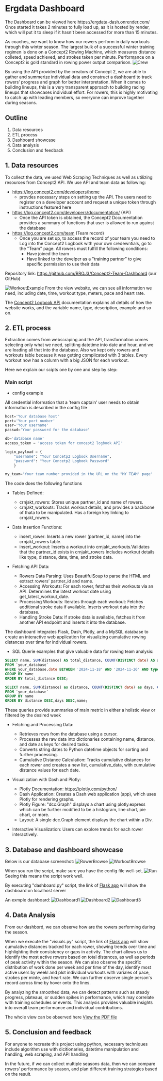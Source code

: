 # Ergdata Dashboard

The Dashboard can be viewed here https://ergdata-dash.onrender.com/ 
Once started it takes 2 minutes to fully load up, as it is hosted by render, which will put it to sleep if it hasn't been accessed for more than 15 minutes.


As coaches, we want to know how our rowers perform in daily workouts through this winter season. The largest bulk of a successful winter training regimen is done on a Concept2 Rowing Machine, which measures distance colleted, speed achieved, and strokes taken per minute. Performance on a Concept2 is gold standard in rowing power output comparison. 
![Crew](pictures/CrewOars.png)

By using the API provided by the creators of Concept 2, we are able to gather and summerize individual data and construct a dashboard to track rowers’ progress and graph for better interpretation. When it comes to building lineups, this is a very transparent approach to building racing lineups that showcases individual effort. For rowers, this is highly motivating to catch up with leading members, so everyone can improve together during seasons. 

## Outline
1. Data resources
2. ETL process 
3. Dashboard showcase
4. Data analysis
5. Conclusion and feedback 


## 1. Data resources
To collect the data, we used Web Scraping Techniques as well as utilizing resources from Concept2 API. We use API and team data as following:
- https://log.concept2.com/developers/home
    - provdes necessary steps on setting up the API. The users need to register on a developer account and request a unique token through instructions featured here
- https://log.concept2.com/developers/documentation/  (API)
    - Once the API token is obtained, the Concept2 Documentation provides a summary of functions that user is allowed to run against the database
- https://log.concept2.com/team (Team record)
    - Once you are set up, to access the record of your team you need to Log into the Concept2 Logbook with your own credewntials, go to the "Team" page. All rowers must fulfill the following conditions:
        - Have joined the team
        - Have linked to the develper as a "training partner" to give specific permission to use their data

Repository link:
https://github.com/BROJ3/Concept2-Team-Dashboard  (our GitHub)


<!-- (add explanation of erg data and how we collect team records) -->


![WorkoutExample](pictures/WorkoutExample.png)
From the view website, we can see all information we need, including date, time, workout type, meters, pace and heart rate.

The [Concept2 Logbook API](https://log.concept2.com/developers/documentation/) documentation explains all details of how the website works, and the variable name, type, description, example and so on.


## 2. ETL process
Extraction comes from webscraping and the API, transformation comes selecting only what we need, splitting datetime into date and hour, and we are loading all that into the database. 
Also we kept only rowers and workouts table because it was getting complicated with 3 tables. Every workout now has a column with a big JSON for each workout.

Here we explain our scipts one by one and step by step:
### Main script 
- config example

All credential information that a 'team captain' user needs to obtain information is described in the config file  
```py
host='Your database host'
port='Your port number'
user='Your username'
passwd='Your password for the database'

db='database name'
access_token = 'access token for concept2 logbook API' 

login_payload = {
    "username": "Your Concetp2 Logbook Username",  
    "password": "Your Concetp2 Logbook Password"
    }

my_team='Your team number provided in the URL on the "MY TEAM" page'
```

The code does the following functions

- Tables Defined:
    - crnjakt_rowers: Stores unique partner_id and name of rowers.
    - crnjakt_workouts: Tracks workout details, and provides a backbone of thata to be manipulated. Has a foreign key linking to crnjakt_rowers.

- Data Insertion Functions:
    - insert_rower: Inserts a new rower (partner_id, name) into the crnjakt_rowers table.
    - insert_workout: Inserts a workout into crnjakt_workouts.Validates that the partner_id exists in crnjakt_rowers Includes workout details like type, distance, date, time, and stroke data.

- Fetching API Data:
    - Rowers Data Parsing: Uses BeautifulSoup to parse the HTML and extract rowers’ partner_id and name.
    - Accessing Workouts: For each rower, fetches their workouts via an API. Determines the latest workout date using get_latest_workout_date.
    - Processing Workouts: Iterates through each workout: Fetches additional stroke data if available. Inserts workout data into the database.
    - Handling Stroke Data: If stroke data is available, fetches it from another API endpoint and inserts it into the database.



The dashboard integrates Flask, Dash, Plotly, and a MySQL database to create an interactive web application for visualizing cumulative rowing distances over time for individual rowers.

- SQL Querie examples that give valuable data for rowing team analysis:

```sql
SELECT name, SUM(distance) AS total_distance, COUNT(DISTINCT date) AS active_days
FROM `your_database`
WHERE your_database.date BETWEEN '2024-11-18' AND '2024-11-26' AND type = 'rower'
GROUP BY name
ORDER BY total_distance DESC;

SELECT name, SUM(distance) as distance, COUNT(DISTINCT date) as days, COUNT(*) AS logs 
FROM `your_database` 
GROUP BY name 
ORDER BY distance DESC,days DESC,name;
```
These queries provide summaries of main metric in either a holistic view or filtered by the desired week

- Fetching and Processing Data:

    - Retrieves rows from the database using a cursor.
    - Processes the raw data into dictionaries containing name, distance, and date as keys for desired tasks.
    - Converts string dates to Python datetime objects for sorting and further processing.
    - Cumulative Distance Calculation: Tracks cumulative distances for each rower and creates a new list, cumulative_data, with cumulative distance values for each date.

- Visualization with Dash and Plotly: 
    - Plotly Documentation: https://plotly.com/python/
    - Dash Application: Creates a Dash web application (app), which uses Plotly for rendering graphs.
    - Plotly Figure: "dcc.Graph" displays a chart using plotly.express which can be further modified to be a histogram, line chart, pie chart, or more.
    - Layout: A single dcc.Graph element displays the chart within a Div.

- Interactive Visualization: Users can explore trends for each rower interactively.


## 3. Database and dashboard showcase
Below is our database screenshot:
![RowerBrowse](pictures/RowerBrowse.png)
![WorkoutBrowse](pictures/WorkoutBrowse.png)


When you run the script, make sure you have the config file well-set. 
![Run](pictures/scriptrun.png)
Seeing this means the script work well. 

By executing "dashboard.py" script, the link of [Flask app](http://127.0.0.1:8050/) will show the dashboard on localhost server

An exmple dashboard:
![Dashboard1](pictures/1.png)
![Dashboard2](pictures/2.png)
![Dashboard3](pictures/3.png)



## 4. Data Analysis
From our dashbord, we can observe how are the rowers performing during the season. 

When we execute the "visuals.py" script, the link of [Flask app](http://127.0.0.1:8050/) will show cumulative distances tracked for each rower, showing trends over time and highlighting their consistency or gaps in activity. The chart allows us to identify the most active rowers based on total distances, as well as periods of peak activity within the season. We can also observe the specific distribution of work done per week and per time of the day, identify most active users by weekl and plot individual workouts with variales of pace, strokes per minte, and heart rate. We can further observe single person's record across time by hover onto the lines.

 By analyzing the smoothed data, we can detect patterns such as steady progress, plateaus, or sudden spikes in performance, which may correlate with training schedules or events. This analysis provides valuable insights into overall team performance and individual contributions. 

The whole view can be observed here [View the PDF file](example_output.pdf)


## 5. Conclusion and feedback
For anyone to recreate this project using python, necessary techniques include algorithm use with dicitionaries, datetime manipulation and handling, web scraping, and API handling

In the future, if we can collect multiple seasons data, then we can compare rowers' performance by season, and plan different training strategies based on the result.


